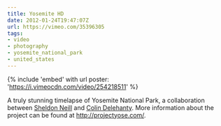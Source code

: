 ```yaml
---
title: Yosemite HD
date: 2012-01-24T19:47:07Z
url: https://vimeo.com/35396305
tags:
- video
- photography
- yosemite_national_park
- united_states
---
```

{% include 'embed' with url
  poster: 'https://i.vimeocdn.com/video/254218511'
%}

A truly stunning timelapse of Yosemite National Park, a collaboration between [Sheldon Neill][1] and [Colin Delehanty][2]. More information about the project can be found at <http://projectyose.com/>.

[1]: http://sheldonneill.com/
[2]: http://colindelehanty.com
